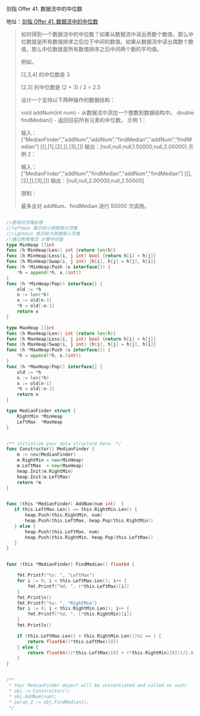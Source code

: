 剑指 Offer 41. 数据流中的中位数

地址：[剑指 Offer 41. 数据流中的中位数](https://leetcode-cn.com/problems/shu-ju-liu-zhong-de-zhong-wei-shu-lcof/)

>如何得到一个数据流中的中位数？如果从数据流中读出奇数个数值，那么中位数就是所有数值排序之后位于中间的数值。如果从数据流中读出偶数个数值，那么中位数就是所有数值排序之后中间两个数的平均值。
>
>例如，
>
>[2,3,4] 的中位数是 3
>
>[2,3] 的中位数是 (2 + 3) / 2 = 2.5
>
>设计一个支持以下两种操作的数据结构：
>
>void addNum(int num) - 从数据流中添加一个整数到数据结构中。
>double findMedian() - 返回目前所有元素的中位数。
>示例 1：
>
>输入：
>["MedianFinder","addNum","addNum","findMedian","addNum","findMedian"]
>[[],[1],[2],[],[3],[]]
>输出：[null,null,null,1.50000,null,2.00000]
>示例 2：
>
>输入：
>["MedianFinder","addNum","findMedian","addNum","findMedian"]
>[[],[2],[],[3],[]]
>输出：[null,null,2.00000,null,2.50000]
>
>
>限制：
>
>最多会对 addNum、findMedian 进行 50000 次调用。
>

``` scala

```

```go
//使用对顶堆处理
//leftmax 表示较小侧使用大顶堆
//rightmin 表示较大侧使用小顶堆
//通过两堆堆顶 计算中间值
type MinHeap []int
func (h MinHeap)Len() int {return len(h)}
func (h MinHeap)Less(i, j int) bool {return h[i] < h[j]}
func (h MinHeap)Swap(i, j int) {h[i], h[j] = h[j], h[i]}
func (h *MinHeap)Push (x interface{}) {
    *h = append(*h, x.(int)) 
}
func (h *MinHeap)Pop() interface{} {
    old := *h
    n := len(*h)
    x := old[n-1]
    *h = old[:n-1]
    return x
}

type MaxHeap []int
func (h MaxHeap)Len() int {return len(h)}
func (h MaxHeap)Less(i, j int) bool {return h[i] > h[j]}
func (h MaxHeap)Swap(i, j int) {h[i], h[j] = h[j], h[i]}
func (h *MaxHeap)Push (x interface{}) {
    *h = append(*h, x.(int)) 
}
func (h *MaxHeap)Pop() interface{} {
    old := *h
    n := len(*h)
    x := old[n-1]
    *h = old[:n-1]
    return x
}

type MedianFinder struct {
    RightMin *MinHeap
    LeftMax  *MaxHeap
}


/** initialize your data structure here. */
func Constructor() MedianFinder {
    m := new(MedianFinder)
    m.RightMin = new(MinHeap)
    m.LeftMax  = new(MaxHeap)
    heap.Init(m.RightMin)
    heap.Init(m.LeftMax)
    return *m 
}


func (this *MedianFinder) AddNum(num int)  {
   if this.LeftMax.Len() == this.RightMin.Len() {
       heap.Push(this.RightMin, num)
       heap.Push(this.LeftMax, heap.Pop(this.RightMin))
   } else {
       heap.Push(this.LeftMax, num)
       heap.Push(this.RightMin, heap.Pop(this.LeftMax))
   }
}


func (this *MedianFinder) FindMedian() float64 {

    fmt.Printf("%s: ", "LeftMax")
    for i := 0; i < this.LeftMax.Len(); i++ {
        fmt.Printf("%d, ", (*this.LeftMax)[i])
    }
    fmt.Println()
    fmt.Printf("%s: ", "RightMin")
    for i := 0; i < this.RightMin.Len(); i++ {
        fmt.Printf("%d, ", (*this.RightMin)[i])
    } 
    fmt.Println()

    if (this.LeftMax.Len() + this.RightMin.Len())%2 == 1 {
        return float64((*this.LeftMax)[0])
    } else {
        return float64(((*this.LeftMax)[0] + (*this.RightMin)[0]))/2.0
    }
}


/**
 * Your MedianFinder object will be instantiated and called as such:
 * obj := Constructor();
 * obj.AddNum(num);
 * param_2 := obj.FindMedian();
 */
```

